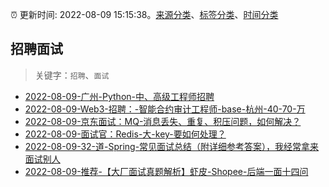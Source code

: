 :alarm_clock: 更新时间: 2022-08-09 15:15:38。[来源分类](../README.md)、[标签分类](../TAGS.md)、[时间分类](../TIMELINE.md)

## 招聘面试


> 关键字：`招聘`、`面试`



- [2022-08-09-广州-Python-中、高级工程师招聘](https://www.v2ex.com/t/871783) 
- [2022-08-09-Web3-招聘：-智能合约审计工程师-base-杭州-40-70-万](https://www.v2ex.com/t/871753) 
- [2022-08-09-京东面试：MQ-消息丢失、重复、积压问题，如何解决？](https://toutiao.io/k/1unx53z) 
- [2022-08-09-面试官：Redis-大-key-要如何处理？](https://toutiao.io/k/adi7th7) 
- [2022-08-09-32-道-Spring-常见面试总结（附详细参考答案），我经常拿来面试别人](https://toutiao.io/k/vmbw17y) 
- [2022-08-09-推荐-【大厂面试真题解析】虾皮-Shopee-后端一面十四问](https://toutiao.io/k/pol71im) 
